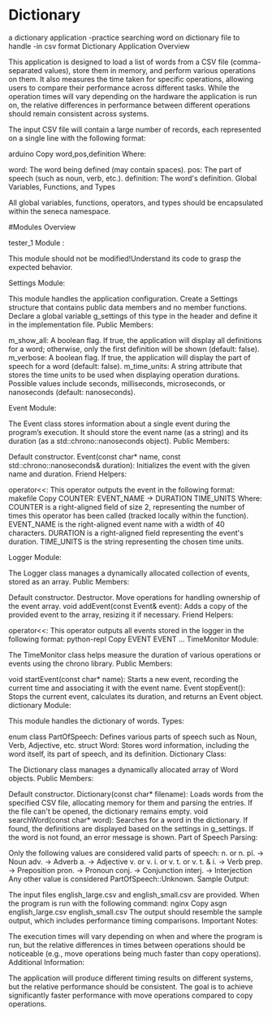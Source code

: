 # Dictionary
a dictionary application -practice searching word on dictionary file to handle -in csv format
Dictionary Application Overview

This application is designed to load a list of words from a CSV file (comma-separated values), store them in memory, and perform various operations on them. It also measures the time taken for specific operations, allowing users to compare their performance across different tasks. While the operation times will vary depending on the hardware the application is run on, the relative differences in performance between different operations should remain consistent across systems.

The input CSV file will contain a large number of records, each represented on a single line with the following format:

arduino
Copy
word,pos,definition
Where:

word: The word being defined (may contain spaces).
pos: The part of speech (such as noun, verb, etc.).
definition: The word's definition.
Global Variables, Functions, and Types

All global variables, functions, operators, and types should be encapsulated within the seneca namespace.

#Modules Overview

tester_1 Module :

This module should not be modified!Understand its code to grasp the expected behavior.

Settings Module:

This module handles the application configuration.
Create a Settings structure that contains public data members and no member functions. 
Declare a global variable g_settings of this type in the header and define it in the implementation file.
Public Members:

m_show_all: A boolean flag. If true, the application will display all definitions for a word; otherwise, only the first definition will be shown (default: false).
m_verbose: A boolean flag. If true, the application will display the part of speech for a word (default: false).
m_time_units: A string attribute that stores the time units to be used when displaying operation durations. Possible values include seconds, milliseconds, microseconds, or nanoseconds (default: nanoseconds).

Event Module:

The Event class stores information about a single event during the program’s execution. It should store the event name (as a string) and its duration (as a std::chrono::nanoseconds object).
Public Members:

Default constructor.
Event(const char* name, const std::chrono::nanoseconds& duration): Initializes the event with the given name and duration.
Friend Helpers:

operator<<: This operator outputs the event in the following format:
makefile
Copy
COUNTER: EVENT_NAME -> DURATION TIME_UNITS
Where:
COUNTER is a right-aligned field of size 2, representing the number of times this operator has been called (tracked locally within the function).
EVENT_NAME is the right-aligned event name with a width of 40 characters.
DURATION is a right-aligned field representing the event's duration.
TIME_UNITS is the string representing the chosen time units.


Logger Module:

The Logger class manages a dynamically allocated collection of events, stored as an array.
Public Members:

Default constructor.
Destructor.
Move operations for handling ownership of the event array.
void addEvent(const Event& event): Adds a copy of the provided event to the array, resizing it if necessary.
Friend Helpers:

operator<<: This operator outputs all events stored in the logger in the following format:
python-repl
Copy
EVENT
EVENT
...
TimeMonitor Module:

The TimeMonitor class helps measure the duration of various operations or events using the chrono library.
Public Members:

void startEvent(const char* name): Starts a new event, recording the current time and associating it with the event name.
Event stopEvent(): Stops the current event, calculates its duration, and returns an Event object.
dictionary Module:

This module handles the dictionary of words.
Types:

enum class PartOfSpeech: Defines various parts of speech such as Noun, Verb, Adjective, etc.
struct Word: Stores word information, including the word itself, its part of speech, and its definition.
Dictionary Class:

The Dictionary class manages a dynamically allocated array of Word objects.
Public Members:

Default constructor.
Dictionary(const char* filename): Loads words from the specified CSV file, allocating memory for them and parsing the entries. If the file can't be opened, the dictionary remains empty.
void searchWord(const char* word): Searches for a word in the dictionary. If found, the definitions are displayed based on the settings in g_settings. If the word is not found, an error message is shown.
Part of Speech Parsing:

Only the following values are considered valid parts of speech:
n. or n. pl. → Noun
adv. → Adverb
a. → Adjective
v. or v. i. or v. t. or v. t. & i. → Verb
prep. → Preposition
pron. → Pronoun
conj. → Conjunction
interj. → Interjection
Any other value is considered PartOfSpeech::Unknown.
Sample Output:

The input files english_large.csv and english_small.csv are provided.
When the program is run with the following command:
nginx
Copy
asgn english_large.csv english_small.csv
The output should resemble the sample output, which includes performance timing comparisons.
Important Notes:

The execution times will vary depending on when and where the program is run, but the relative differences in times between operations should be noticeable (e.g., move operations being much faster than copy operations).
Additional Information:

The application will produce different timing results on different systems, but the relative performance should be consistent.
The goal is to achieve significantly faster performance with move operations compared to copy operations.
